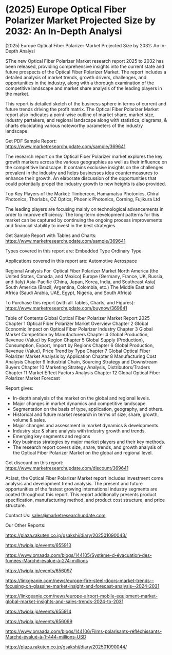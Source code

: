 # (2025) Europe Optical Fiber Polarizer Market Projected Size by 2032: An In-Depth Analysi

 (2025) Europe Optical Fiber Polarizer Market Projected Size by 2032: An In-Depth Analysi

SThe new Optical Fiber Polarizer Market research report 2025 to 2032 has been released, providing comprehensive insights into the current state and future prospects of the Optical Fiber Polarizer Market. The report includes a detailed analysis of market trends, growth drivers, challenges, and opportunities in the industry, along with a thorough examination of the competitive landscape and market share analysis of the leading players in the market.

This report is detailed sketch of the business sphere in terms of current and future trends driving the profit matrix. The Optical Fiber Polarizer Market report also indicates a point-wise outline of market share, market size, industry partakers, and regional landscape along with statistics, diagrams, & charts elucidating various noteworthy parameters of the industry landscape.

Get PDF Sample Report: https://www.marketresearchupdate.com/sample/369641

The research report on the Optical Fiber Polarizer market explores the key growth markers across the various geographies as well as their influence on the competitive landscape. It contains exclusive insights on the challenges prevalent in the industry and helps businesses idea countermeasures to enhance their growth. An elaborate discussion of the opportunities that could potentially propel the industry growth to new heights is also provided.

Top Key Players of the Market:
Timbercon, Hamamatsu Photonics, Chiral Photonics, Thorlabs, OZ Optics, Phoenix Photonics, Corning, Fujikura Ltd


The leading players are focusing mainly on technological advancements in order to improve efficiency. The long-term development patterns for this market can be captured by continuing the ongoing process improvements and financial stability to invest in the best strategies.

Get Sample Report with Tables and Charts: https://www.marketresearchupdate.com/sample/369641

Types covered in this report are:
Embedded Type
Ordinary Type


Applications covered in this report are:
Automotive
Aerospace


Regional Analysis For  Optical Fiber Polarizer Market
North America (the United States, Canada, and Mexico)
Europe (Germany, France, UK, Russia, and Italy)
Asia-Pacific (China, Japan, Korea, India, and Southeast Asia)
South America (Brazil, Argentina, Colombia, etc.)
The Middle East and Africa (Saudi Arabia, UAE, Egypt, Nigeria, and South Africa)

To Purchase this report (with all Tables, Charts, and Figures): https://www.marketresearchupdate.com/buynow/369641

Table of Contents
Global Optical Fiber Polarizer Market Report 2025
Chapter 1 Optical Fiber Polarizer Market Overview
Chapter 2 Global Economic Impact on Optical Fiber Polarizer Industry
Chapter 3 Global Market Competition by Manufacturers
Chapter 4 Global Production, Revenue (Value) by Region
Chapter 5 Global Supply (Production), Consumption, Export, Import by Regions
Chapter 6 Global Production, Revenue (Value), Price Trend by Type
Chapter 7 Global Optical Fiber Polarizer Market Analysis by Application
Chapter 8 Manufacturing Cost Analysis
Chapter 9 Industrial Chain, Sourcing Strategy and Downstream Buyers
Chapter 10 Marketing Strategy Analysis, Distributors/Traders
Chapter 11 Market Effect Factors Analysis
Chapter 12 Global Optical Fiber Polarizer Market Forecast

Report gives:

- In-depth analysis of the market on the global and regional levels.
- Major changes in market dynamics and competitive landscape.
- Segmentation on the basis of type, application, geography, and others.
- Historical and future market research in terms of size, share, growth, volume & sales.
- Major changes and assessment in market dynamics & developments.
- Industry size & share analysis with industry growth and trends.
- Emerging key segments and regions
- Key business strategies by major market players and their key methods.
- The research report covers size, share, trends, and growth analysis of the Optical Fiber Polarizer Market on the global and regional level.

Get discount on this report: https://www.marketresearchupdate.com/discount/369641

At last, the Optical Fiber Polarizer Market report includes investment come analysis and development trend analysis. The present and future opportunities of the fastest growing international industry segments are coated throughout this report. This report additionally presents product specification, manufacturing method, and product cost structure, and price structure.

Contact Us:
sales@marketresearchupdate.com

Our Other Reports:

https://plaza.rakuten.co.jp/gsakshi/diary/202501090043/

https://twipla.jp/events/655913

https://www.omaada.com/blogs/144105/Système-d-évacuation-des-fumées-Marché-évalué-à-274-millions

https://twipla.jp/events/656097

https://linkgeanie.com/news/europe-fire-steel-doors-market-trends--focusing-on-glassine-market-insight-and-forecast-analysis--2024-2031

https://linkgeanie.com/news/europe-airport-mobile-equipment-market-global-market-insights-and-sales-trends-2024-to-2031

https://twipla.jp/events/655914

https://twipla.jp/events/656099

https://www.omaada.com/blogs/144106/Films-polarisants-réfléchissants-Marché-évalué-à-1-444-millions-USD

https://plaza.rakuten.co.jp/gsakshi/diary/202501090044/
